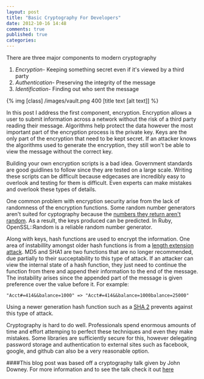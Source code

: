 ```yaml
---
layout: post
title: "Basic Cryptography For Developers"
date: 2012-10-16 14:48
comments: true
published: true
categories:
---
```


There are three major components to modern cryptography  

  1. *Encryption*- Keeping something secret even if it's viewed by a third party  
  2. *Authentication*- Preserving the integrity of the message  
  3. *Identification*- Finding out who sent the message  

{% img [class]  /images/vault.png 400 [title text [alt text]] %}


In this post I address the first component, encryption. Encryption allows a user to submit information across a network without the risk of a third party reading their message. Algorithms help protect the data however the most important part of the encryption process is the private key. Keys are the only part of the encryption that need to be kept secret. If an attacker knows the algorithms used to generate the encryption, they still won't be able to view the message without the correct key.  		

Building your own encryption scripts is a bad idea. Government standards are good guidlines to follow since they are tested on a large scale. Writing these scripts can be difficult because edgecases are incredibly easy to overlook and testing for them is difficult. Even experts can make mistakes and overlook these types of details.

One common problem with encryption security arise from the lack of randomness of the encryption functions. Some random number generators aren't suited for cyptography because the [numbers they return aren't random](http://www.random.org/randomness/). As a result, the keys produced can be predicted. In Ruby, OpenSSL::Random is a reliable random number generator.  		

Along with keys, hash functions are used to encrypt the information. One area of instabillity amongst older hash functions is from a [length extension attack](http://en.wikipedia.org/wiki/Length_extension_attack). MD5 and SHA1 are two functions that are no longer recommended, due partially to their succeptability to this type of attack. If an attacker can view the internal state of a hash function, they just need to continue the function from there and append their information to the end of the message. The instability arises since the appended part of the message is given preference over the value before it. For example:

    "Acct#=414&&balance=1000" => "Acct#=414&&balance=1000balance=25000"

Using a newer generation hash function such as a [SHA 2](http://en.wikipedia.org/wiki/SHA-2) prevents against this type of attack. 

Cryptography is hard to do well. Professionals spend enormous amounts of time and effort attemping to perfect these techniques and even they make mistakes. Some libraries are sufficiently secure for this, however delegating password storage and authentication to external sites such as facebook, google, and github can also be a very reasonable option.


####This blog post was based off a cryptography talk given by John Downey. For more information and to see the talk check it out [here](http://www.confreaks.com/videos/1114-gogaruco2012-modern-cryptography)